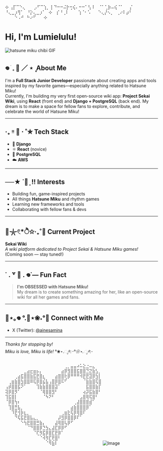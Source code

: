 ⊹
⢠⡏⠉⠑⢄⠀ ⠀  ⡠⠋⠉⢱⡀
⡇⠙⠒⠒⠬⡗⢒⢮⠄⠒⠒⠁⢣
⠇⠀⠈⠁⢁⡷⠤⢮⠈⠁⠀⠀⡌
⠘⢄⣀⡰⢻⠁⠀⠘⡕⢄⣀⡰⠁⠀⊹ 
⠀⡎⠘⢀⠇⠀⠀⠀⢱⠈⠂⠡⠀
⠀⠑⢄⡜⠢⡀⠀⢀⠔⠇⡴⠃⠀
⠀⠀⠀⠑⠠⠚⠀⠓⠔⠋⠀⠀
⊹ 
# Hi, I'm Lumielulu!

![hatsune miku chibi GIF](https://github.com/user-attachments/assets/aa936979-488c-491d-9bf2-357c804a7348)

## 𖦹 ׂ 𓈒 🥞 ／ ⋆ ۪ About Me

I'm a **Full Stack Junior Developer** passionate about creating apps and tools inspired by my favorite games—especially anything related to Hatsune Miku!  
Currently, I'm building my very first open-source wiki app: **Project Sekai Wiki**, using **React** (front end) and **Django + PostgreSQL** (back end). My dream is to make a space for fellow fans to explore, contribute, and celebrate the world of Hatsune Miku!

---

## ‧₊ ᵎᵎ 🍒 ⋅ ˚✮ Tech Stack

- 🐍 **Django**
- ⚛️ **React** (novice)
- 🐘 **PostgreSQL**
- ☁️ **AWS**

---

## ──★ ˙🍓 ̟ !! Interests

- Building fun, game-inspired projects
- All things **Hatsune Miku** and rhythm games
- Learning new frameworks and tools
- Collaborating with fellow fans & devs

---

## 🫧𓇼𓏲*ੈ✩‧₊˚🎐 Current Project

**Sekai Wiki**  
_A wiki platform dedicated to Project Sekai & Hatsune Miku games!_  
(Coming soon — stay tuned!)

---

## ˙ . ꒷ 🍰 . 𖦹˙— Fun Fact

> **I'm OBSESSED with Hatsune Miku!**  
> My dream is to create something amazing for her, like an open-source wiki for all her games and fans.

---

## 🌊⋆｡𖦹 °.🐚⋆❀˖°🫧 Connect with Me

- X (Twitter): [@ainesamina](https://x.com/ainesamina)

---

_Thanks for stopping by!_  
_Miku is love, Miku is life!_ °❀⋆.ೃ࿔*:･°❀⋆.ೃ࿔*:･

⠀⠀⠀⠀⠀⠀⠀⠀⠀⠀⠀⠀⠀⠀⠀⠀⠀⠀⠀⢀⡀⣤⣤⠴⠥⣕⣐⠤⣄⠀⠀
⠀⠀⠀⠀⠀⠀⣀⣴⣖⣶⡦⡄⠀⠀⠀⠀⠀⠀⣴⡿⣻⣿⣿⣯⣿⣿⣙⣝⣷⣣⡀
⠀⠀⠀⢀⣴⣯⣿⣿⣷⣯⣟⣿⣆⠀⠀⠀⣴⣿⣿⢗⡿⠛⠛⠛⠺⣟⣟⣽⡿⣳⡇
⠀⢀⣶⣷⣿⣳⣿⣿⠿⢯⡿⣿⣮⣧⢠⣿⡿⣿⠯⠋⠀⠀⠀⠀⠀⠈⣷⣷⣿⢯⣿
⢠⡾⣿⣿⣯⠝⠁⠀⠀⠀⢹⣷⣷⣿⣿⣿⣽⠁⠀⠀⠀⠀⠀⠀⠀⠀⣯⣿⣿⣷⡏
⢽⡿⣿⡻⠁⠀⠀⠀⠀⠀⠀⠈⢿⣿⣿⣻⠃⠀⠀⠀⠀⠀⠀⠀⠀⢴⡽⣯⣷⣿⠃
⢹⣯⣿⡇⠀⠀⠀⠀⠀⠀⠀⠀⠈⠳⠝⠃⠀⠀⠀⠀⠀⠀⠀⠀⣠⣿⢿⢯⣿⠃⠀
⠈⡿⣿⢳⠆⠀⠀⠀⠀⠀⠀⠀⠀⠀⠀⠀⠀⠀⠀⠀⠀⠀⢀⣼⣿⣿⣿⣾⠁⠀⠀
⠀⢹⣿⣛⣧⡀⠀⠀⠀⠀⠀⠀⠀⠀⠀⠀⠀⠀⠀⠀⠀⣴⣷⣿⣿⣿⡿⠁⠀⠀⠀
⠀⠀⠹⣟⢺⡷⣆⡀⠀⠀⠀⠀⠀⠀⠀⠀⠀⠀⢀⣶⣗⢯⡿⢿⣿⠏⠀⠀⠀⠀⠀
⠀⠀⠀⠙⢯⣯⣟⣿⣧⣄⡀⠀⠀⠀⠀⠀⠀⡼⣻⡿⣿⣿⡿⠏⠁⠀⠀⠀⠀⠀⠀
⠀⠀⠀⠀⠀⠑⢳⣟⣿⣿⣛⣷⡄⠀⠀⠀⣼⢿⣿⢧⡿⠋⠀⠀⠀⠀⠀⠀⠀⠀⠀
⠀⠀⠀⠀⠀⠀⠀⠈⠙⣿⣿⡿⣙⣳⣄⣼⣏⡿⡿⠋⠀⠀⠀⠀⠀⠀⠀⠀⠀⠀⠀
⠀⠀⠀⠀⠀⠀⠀⠀⠀⠈⢏⡻⣯⡿⣿⣏⣟⡿⠁⠀⠀⠀⠀⠀⠀⠀⠀⠀⠀⠀⠀
⠀⠀⠀⠀⠀⠀⠀⠀⠀⠀⠀⠈⠺⡻⣏⢟⣿⠃⠀⠀⠀⠀⠀⠀⠀⠀⠀⠀⠀⠀⠀
⠀⠀⠀⠀⠀⠀⠀⠀⠀⠀⠀⠀⠀⠈⠻⣷⠇⠀⠀⠀⠀⠀⠀⠀⠀⠀⠀⠀⠀⠀⠀
![Image](https://github.com/user-attachments/assets/7dbd69b5-9dff-4049-ab6a-aefb2d6e2ad1)
